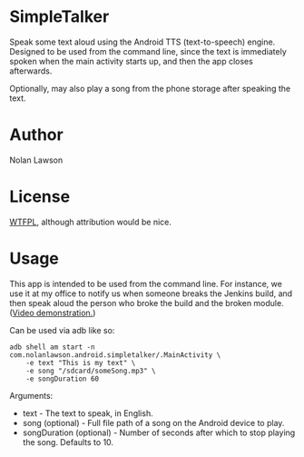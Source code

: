 SimpleTalker
=========

Speak some text aloud using the Android TTS (text-to-speech) engine.  Designed to be used from the command line, since the text is immediately
spoken when the main activity starts up, and then the app closes afterwards.

Optionally, may also play a song from the phone storage after speaking the text.

Author
======
Nolan Lawson

License
=======
[WTFPL][1], although attribution would be nice.


Usage
========
This app is intended to be used from the command line.  For instance, we use it at my office to notify us when someone breaks the Jenkins build, and then speak aloud the person who broke the build and the broken module. ([Video demonstration.][2])

Can be used via adb like so:

```
adb shell am start -n com.nolanlawson.android.simpletalker/.MainActivity \
    -e text "This is my text" \
    -e song "/sdcard/someSong.mp3" \
    -e songDuration 60
```

Arguments:

* text - The text to speak, in English.
* song (optional) - Full file path of a song on the Android device to play.
* songDuration (optional) - Number of seconds after which to stop playing the song.  Defaults to 10.

[1]: http://sam.zoy.org/wtfpl/
[2]: http://www.youtube.com/watch?v=xc4bI5aBwf4&feature=share&list=PLwCo1rtJj6B9T1MbJKUJ16d0xB6E6o2hE
